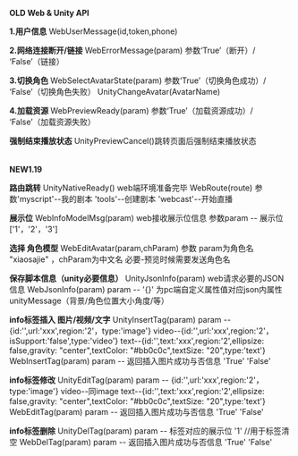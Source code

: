 **OLD Web & Unity API**

**1.用户信息**
WebUserMessage(id,token,phone)

**2.网络连接断开/链接**
WebErrorMessage(param)       参数‘True’（断开）/ ‘False’（链接）

**3.切换角色**
WebSelectAvatarState(param)  参数‘True’（切换角色成功）/ ‘False’（切换角色失败）
UnityChangeAvatar(AvatarName)

**4.加载资源**
WebPreviewReady(param)       参数‘True’（加载资源成功）/ ‘False’（加载资源失败）

**强制结束播放状态**
UnityPreviewCancel()跳转页面后强制结束播放状态




######
**NEW1.19**

**路由跳转**
UnityNativeReady()           web端环境准备完毕
WebRoute(route)              参数'myscript'--我的剧本  'tools'--创建剧本  'webcast'--开始直播

**展示位**
WebInfoModelMsg(param)       web接收展示位信息 参数param -- 展示位['1'，'2'，'3']

**选择 角色模型**
WebEditAvatar(param,chParam) 参数 param为角色名 "xiaosajie" ，chParam为中文名 必要-预览时候需要发送角色名

**保存脚本信息（unity必要信息）**
UnityJsonInfo(param)         web请求必要的JSON信息
WebJsonInfo(param)           param -- '{}' 为pc端自定义属性值对应json内属性unityMessage（背景/角色位置大小角度/等）

**info标签插入 图片/视频/文字**
UnityInsertTag(param)        param -- {id:'',url:'xxx',region:'2'，type:'image'} video--{id:'',url:'xxx',region:'2'，isSupport:'false',type:'video'}  text--{id:'',text:'xxx',region:'2',ellipsize: false,gravity: "center",textColor: "#bb0c0c",textSize: "20",type:'text'}
WebInsertTag(param)          param -- 返回插入图片成功与否信息 'True' 'False'

**info标签修改**
UnityEditTag(param)          param -- {id:'',url:'xxx',region:'2'，type:'image'} video--同image  text--{id:'',text:'xxx',region:'2',ellipsize: false,gravity: "center",textColor: "#bb0c0c",textSize: "20",type:'text'}
WebEditTag(param)            param -- 返回插入图片成功与否信息 'True' 'False'

**info标签删除**
UnityDelTag(param)           param -- 标签对应的展示位 '1'  //用于标签清空
WebDelTag(param)             param -- 返回插入图片成功与否信息 'True' 'False'

